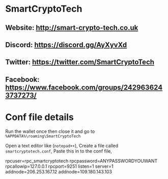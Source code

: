 # SmartCryptoTech
## Website: http://smart-crypto-tech.co.uk
## Discord: https://discord.gg/AyXyvXd
## Twitter: https://twitter.com/SmartCryptoTech
## Facebook: https://www.facebook.com/groups/2429636243737273/



# Conf file details
Run the wallet once then close it and go to `%APPDATA%\roaming\SmartCryptoTech`

Open a text editor like (`notepad++`),
Create a file called `smartcryptotech.conf`,
Paste this in to the conf file,

rpcuser=rpc_smartcryptotech
rpcpassword=ANYPASSWORDYOUWANT
rpcallowip=127.0.0.1
rpcport=9251
listen=1
server=1
addnode=206.253.167.12
addnode=109.180.143.103
